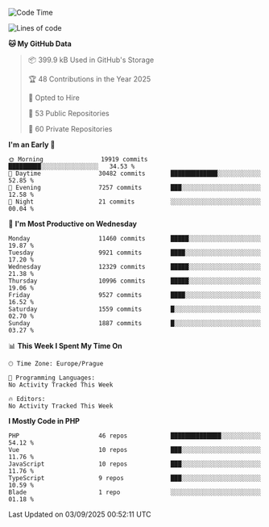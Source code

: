 <!--START_SECTION:waka-->
![Code Time](http://img.shields.io/badge/Code%20Time-1%2C584%20hrs%203%20mins-blue)

![Lines of code](https://img.shields.io/badge/From%20Hello%20World%20I%27ve%20Written-16.4%20million%20lines%20of%20code-blue)

**🐱 My GitHub Data** 

> 📦 399.9 kB Used in GitHub's Storage 
 > 
> 🏆 48 Contributions in the Year 2025
 > 
> 💼 Opted to Hire
 > 
> 📜 53 Public Repositories 
 > 
> 🔑 60 Private Repositories 
 > 
**I'm an Early 🐤** 

```text
🌞 Morning                19919 commits       █████████░░░░░░░░░░░░░░░░   34.53 % 
🌆 Daytime                30482 commits       █████████████░░░░░░░░░░░░   52.85 % 
🌃 Evening                7257 commits        ███░░░░░░░░░░░░░░░░░░░░░░   12.58 % 
🌙 Night                  21 commits          ░░░░░░░░░░░░░░░░░░░░░░░░░   00.04 % 
```
📅 **I'm Most Productive on Wednesday** 

```text
Monday                   11460 commits       █████░░░░░░░░░░░░░░░░░░░░   19.87 % 
Tuesday                  9921 commits        ████░░░░░░░░░░░░░░░░░░░░░   17.20 % 
Wednesday                12329 commits       █████░░░░░░░░░░░░░░░░░░░░   21.38 % 
Thursday                 10996 commits       █████░░░░░░░░░░░░░░░░░░░░   19.06 % 
Friday                   9527 commits        ████░░░░░░░░░░░░░░░░░░░░░   16.52 % 
Saturday                 1559 commits        █░░░░░░░░░░░░░░░░░░░░░░░░   02.70 % 
Sunday                   1887 commits        █░░░░░░░░░░░░░░░░░░░░░░░░   03.27 % 
```


📊 **This Week I Spent My Time On** 

```text
🕑︎ Time Zone: Europe/Prague

💬 Programming Languages: 
No Activity Tracked This Week

🔥 Editors: 
No Activity Tracked This Week
```

**I Mostly Code in PHP** 

```text
PHP                      46 repos            ██████████████░░░░░░░░░░░   54.12 % 
Vue                      10 repos            ███░░░░░░░░░░░░░░░░░░░░░░   11.76 % 
JavaScript               10 repos            ███░░░░░░░░░░░░░░░░░░░░░░   11.76 % 
TypeScript               9 repos             ███░░░░░░░░░░░░░░░░░░░░░░   10.59 % 
Blade                    1 repo              ░░░░░░░░░░░░░░░░░░░░░░░░░   01.18 % 
```




 Last Updated on 03/09/2025 00:52:11 UTC
<!--END_SECTION:waka-->
<!--
**AlexKratky/AlexKratky** is a ✨ _special_ ✨ repository because its `README.md` (this file) appears on your GitHub profile.

Here are some ideas to get you started:

- 🔭 I’m currently working on ...
- 🌱 I’m currently learning ...
- 👯 I’m looking to collaborate on ...
- 🤔 I’m looking for help with ...
- 💬 Ask me about ...
- 📫 How to reach me: ...
- 😄 Pronouns: ...
- ⚡ Fun fact: ...
-->
